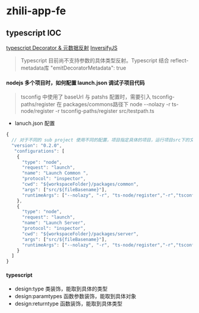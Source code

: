# zhili-app-fe

## typescript IOC

[typescript Decorator & 元数据反射](https://qianduan.group/posts/59977ed1b963854f926adcec)
[InversifyJS](https://github.com/inversify/InversifyJS)

> Typescript 目前尚不支持参数的具体类型反射。Typescript 结合 reflect-metadata库 "emitDecoratorMetadata": true

#### nodejs 多个项目时，如何配置 launch.json 调试子项目代码

> tsconfig 中使用了 baseUrl 与 patshs 配置时，需要引入 tsconfig-paths/register
> 在 packages/commons路径下 node --nolazy -r ts-node/register -r tsconfig-paths/register  src/testpath.ts

- lanuch.json 配置
  
```javascript
{
  // 对于不同的 sub project 使用不同的配置，项目指定具体的项目，运行项目src下的文件
  "version": "0.2.0",
   "configurations": [
    {
      "type": "node",
      "request": "launch",
      "name": "Launch Common ",
      "protocol": "inspector",
      "cwd": "${workspaceFolder}/packages/common",
      "args": ["src/${fileBasename}"],
      "runtimeArgs": ["--nolazy", "-r", "ts-node/register","-r","tsconfig-paths/register"],
    },
    {
      "type": "node",
      "request": "launch",
      "name": "Launch Server",
      "protocol": "inspector",
      "cwd": "${workspaceFolder}/packages/server",
      "args": ["src/${fileBasename}"],
      "runtimeArgs": ["--nolazy", "-r", "ts-node/register","-r","tsconfig-paths/register"],
    }
  ]
}
```

#### typescript

- design:type  类装饰，能取到具体的类型
- design:paramtypes  函数参数装饰，能取到具体对象
- design:returntype  函数装饰，能取到具体类型
